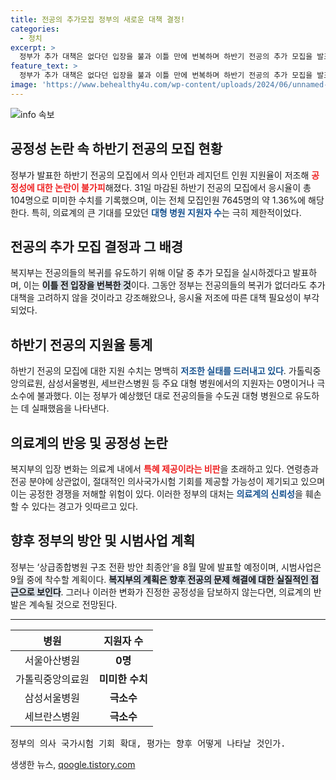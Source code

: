 ```yaml
---
title: 전공의 추가모집 정부의 새로운 대책 결정!
categories:
  - 정치
excerpt: >
  정부가 추가 대책은 없다던 입장을 불과 이틀 만에 번복하며 하반기 전공의 추가 모집을 발표했다. 저조한 응시율로 인한 공정성 논란이 심화되면서 의료계의 반발이 거세질 전망이다. 정부의 지속적인 특혜 제공이 의문을 낳고 있다!
feature_text: >
  정부가 추가 대책은 없다던 입장을 불과 이틀 만에 번복하며 하반기 전공의 추가 모집을 발표했다. 저조한 응시율로 인한 공정성 논란이 심화되면서 의료계의 반발이 거세질 전망이다. 정부의 지속적인 특혜 제공이 의문을 낳고 있다!
image: 'https://www.behealthy4u.com/wp-content/uploads/2024/06/unnamed-file.png'
---
```


<p><img src="https://www.behealthy4u.com/wp-content/uploads/2024/06/unnamed-file.png" alt="info 속보" /></p>

<h2 data-ke-size="size26">공정성 논란 속 하반기 전공의 모집 현황</h2>

<p data-ke-size="size16"></p>

<p>정부가 발표한 하반기 전공의 모집에서 의사 인턴과 레지던트 인원 지원율이 저조해 <b><span style="color: #ee2323;">공정성에 대한 논란이 불가피</span></b>해졌다. 31일 마감된 하반기 전공의 모집에서 응시율이 총 104명으로 미미한 수치를 기록했으며, 이는 전체 모집인원 7645명의 약 1.36%에 해당한다. 특히, 의료계의 큰 기대를 모았던 <b><span style="color: #1a5490;">대형 병원 지원자 수</span></b>는 극히 제한적이었다.</p>

<p data-ke-size="size16"></p>

<h2 data-ke-size="size26">전공의 추가 모집 결정과 그 배경</h2>

<p data-ke-size="size16"></p>

<p>복지부는 전공의들의 복귀를 유도하기 위해 이달 중 추가 모집을 실시하겠다고 발표하며, 이는 <b><span style="background-color: #21538527;">이틀 전 입장을 번복한 것</span></b>이다. 그동안 정부는 전공의들의 복귀가 없더라도 추가 대책을 고려하지 않을 것이라고 강조해왔으나, 응시율 저조에 따른 대책 필요성이 부각되었다.</p>

<p data-ke-size="size16"></p>

<h2 data-ke-size="size26">하반기 전공의 지원율 통계</h2>

<p data-ke-size="size16"></p>

<p>하반기 전공의 모집에 대한 지원 수치는 명백히 <b><span style="color: #1a5490;">저조한 실태를 드러내고 있다</span></b>. 가톨릭중앙의료원, 삼성서울병원, 세브란스병원 등 주요 대형 병원에서의 지원자는 0명이거나 극소수에 불과했다. 이는 정부가 예상했던 대로 전공의들을 수도권 대형 병원으로 유도하는 데 실패했음을 나타낸다.</p>

<p data-ke-size="size16"></p>

<h2 data-ke-size="size26">의료계의 반응 및 공정성 논란</h2>

<p data-ke-size="size16"></p>

<p>복지부의 입장 변화는 의료계 내에서 <b><span style="color: #ee2323;">특혜 제공이라는 비판</span></b>을 초래하고 있다. 연령층과 전공 분야에 상관없이, 절대적인 의사국가시험 기회를 제공할 가능성이 제기되고 있으며 이는 공정한 경쟁을 저해할 위험이 있다. 이러한 정부의 대처는 <b><span style="color: #1a5490;">의료계의 신뢰성</span></b>을 훼손할 수 있다는 경고가 잇따르고 있다.</p>

<p data-ke-size="size16"></p>

<h2 data-ke-size="size26">향후 정부의 방안 및 시범사업 계획</h2>

<p data-ke-size="size16"></p>

<p>정부는 ‘상급종합병원 구조 전환 방안 최종안’을 8월 말에 발표할 예정이며, 시범사업은 9월 중에 착수할 계획이다. <b><span style="background-color: #21538527;">복지부의 계획은 향후 전공의 문제 해결에 대한 실질적인 접근으로 보인다</span></b>. 그러나 이러한 변화가 진정한 공정성을 담보하지 않는다면, 의료계의 반발은 계속될 것으로 전망된다.</p>

<p data-ke-size="size16"></p>

<hr />

<table style="width: 100%;">
    <thead>
        <tr>
            <th style="text-align: center;">병원</th>
            <th style="text-align: center;">지원자 수</th>
        </tr>
    </thead>
    <tbody>
        <tr>
            <td style="text-align: center;">서울아산병원</td>
            <td style="text-align: center;"><b>0명</b></td>
        </tr>
        <tr>
            <td style="text-align: center;">가톨릭중앙의료원</td>
            <td style="text-align: center;"><b>미미한 수치</b></td>
        </tr>
        <tr>
            <td style="text-align: center;">삼성서울병원</td>
            <td style="text-align: center;"><b>극소수</b></td>
        </tr>
        <tr>
            <td style="text-align: center;">세브란스병원</td>
            <td style="text-align: center;"><b>극소수</b></td>
        </tr>
    </tbody>
</table>

<p data-ke-size="size16"></p>

<pre>
정부의 의사 국가시험 기회 확대, 평가는 향후 어떻게 나타날 것인가.
</pre>

<p data-ke-size="size16"></p>
생생한 뉴스, <a href="https://qoogle.tistory.com" rel="dofollow">qoogle.tistory.com</a>


